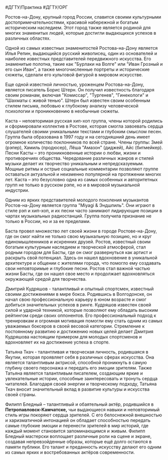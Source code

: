 #ДГТУ/Практика #ДГТУ/ОРГ

Ростов-на-Дону, крупный город России, славится своими культурными достопримечательностями, красивой набережной и богатым историческим наследием. Этот город также является родиной для многих знаменитых людей, которые достигли выдающихся успехов в различных областях.

Одной из самых известных знаменитостей Ростова-на-Дону является Илья Репин, выдающийся русский живописец, один из основателей и наиболее известных представителей передвижного искусства. Его знаменитые полотна, такие как "Бурлаки на Волге" или "Иван Грозный и его сын Иван", а также многочисленные портреты и исторические сюжеты, сделали его культовой фигурой в мировом искусстве.

Еще одной известной личностью, уроженцем Ростова-на-Дону, является писатель Борис Штерн. Он получил известность благодаря своим романам, включая "Комиссар", "Тургенев", "Гинекологи" и "Шахматы с живой тенью". Штерн был известен своим особенным стилем письма, любовью к глубокому анализу человеческой психологии и проникновению в необычные сюжеты.

Каста – неповторимая русская хип-хоп группа, члены которой родились и сформировали коллектив в Ростове, которая смогла завоевать сердца слушателей своими уникальными текстами и глубоким смыслом песен. Группа была образована в 1997 году и на сегодняшний день имеет огромное количество поклонников по всей стране. Члены группы: Змей (рэпер), Хамиль (продюсер), Лёша "Амазон" (диджей), Айс (битмейкер). Песни Касты – это проникновенные истории о любви, жизни и противоречиях общества. Чередование различных жанров и стилей музыки делает их творчество уникальным и непредсказуемым. Мощные ритмы и острые социальные комментарии позволяют группе оставаться актуальной и неизменно популярной на протяжении многих лет. Каста – это безусловно одна из самых особенных и авторитетных групп не только в русском рэпе, но и в мировой музыкальной индустрии.

Одним из ярких представителей молодого поколения музыкантов Ростов-на-Дону является группа "Miyagi & Эндшпиль". Они играют в стиле рэп и хип-хоп, и их песни часто занимают лидирующие позиции в чартах музыкальных радиостанций. Группа получила признание не только в России, но и за ее пределами.

Баста провел множество лет своей жизни в городе Ростове-на-Дону, где он смог найти не только свою музыкальную позицию, но и круг единомышленников и искренних друзей. Ростов, известный своим богатым культурным наследием и творческой атмосферой, стал родным городом для Басты, где он смог развернуться как артист и раскрыть свой потенциал. Здесь он нашел вдохновение в уникальной архитектуре и общении с жителями города, что помогло ему создавать свои неповторимые и глубокие песни. Ростов стал важной частью жизни Басты, где он нашел свое место и продолжает вдохновляться окружающей средой для творчества.

Дмитрий Кудряшов - талантливый и опытный спортсмен, известный своими достижениями в мире бокса. Родившись в Волгодонске, он начал свою профессиональную карьеру в юном возрасте и смог добиться значительных успехов в ринге. Кудряшов известен своей силой и ударной техникой, которые позволяют ему обладать высоким рейтингом среди своих оппонентов. Его профессиональный подход к тренировкам и огромная мотивация помогли ему стать одним из самых уважаемых боксеров в своей весовой категории. Стремление к постоянному развитию и достижению новых целей делает Дмитрия Кудряшова настоящим примером для молодых спортсменов и вдохновляет их на достижение успеха в спорте.

Татьяна Ткач - талантливая и творческая личность, родившаяся в Якутии, которая проявляет себя в различных сферах искусства. Она является талантливым актрисой, способной проникнуть в самую глубину своего персонажа и передать его эмоции зрителям. Также Татьяна является талантливым писателем, создающим яркие и увлекательные истории, способные заинтересовать и тронуть сердца читателей. Благодаря своей энергии и творческому подходу, Татьяна Ткач вносит значительный вклад в развитие культуры и искусства своей страны.

Филипп Бледный – талантливый и обаятельный актёр, родившийся в **Петропавловск-Камчатске,** чьи выдающиеся навыки и неповторимый стиль игры покоряют сердца зрителей. С его белоснежной внешностью и харизматичной интонацией он обладает способностью передать самые глубокие эмоции и перенести зрителей в мир историй, где каждый момент становится запоминающимся и живым. Филипп Бледный мастерски воплощает различные роли на сцене и экране, создавая непревзойденные образы, которые ещё долго остаются в памяти публики. Его талант и преданность искусству делают его одним из самых ярких и востребованных актёров современности.